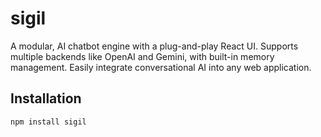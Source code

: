 # sigil

A modular, AI chatbot engine with a plug-and-play React UI. Supports multiple backends like OpenAI and Gemini, with built-in memory management. Easily integrate conversational AI into any web application.


## Installation

```bash
npm install sigil

